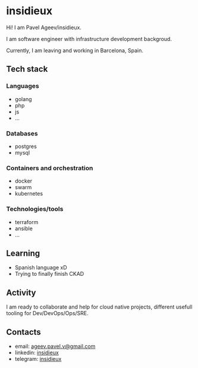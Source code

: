 # insidieux

Hi! I am Pavel Ageev/insidieux. 

I am software engineer with infrastructure development backgroud.

Currently, I am leaving and working in Barcelona, Spain.

## Tech stack

### Languages

- golang
- php
- js
- ...

### Databases

- postgres
- mysql

### Containers and orchestration

- docker
- swarm
- kubernetes

### Technologies/tools

- terraform
- ansible
- ...


## Learning
- Spanish language xD
- Trying to finally finish CKAD

## Activity

I am ready to collaborate and help for cloud native projects, different usefull tooling for Dev/DevOps/Ops/SRE. 

## Contacts

- email: [ageev.pavel.v@gmail.com](mailto:ageev.pavel.v@gmail.com)
- linkedin: [insidieux](https://linkedin.com/in/insidieux)
- telegram: [insidieux](https://t.me/insidieux)
